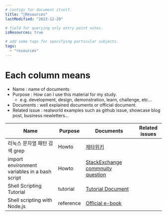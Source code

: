 ```yaml
---
# configs for document itself.
title: "🚚Resources"
lastModified: "2022-12-28"

# field for querying only entry point notes.
isResources: true

# add some tags for specifying particular subjects.
tags:
  - "resources"
---
```

# Each column means
- Name : name of documents
- Purpose : How can I use this material for my study.
	- e.g. development, design, demonstration, learn, challenge, etc...
- Documents : well explained documents or official document.
- Related issue : realworld examples such as github issue, showcase blog post, business newletters...

| Name                                          | Purpose   | Documents                                                                                                                                | Related issues |
| --------------------------------------------- | --------- | ---------------------------------------------------------------------------------------------------------------------------------------- | -------------- |
| 리눅스 문자열 패턴 검색 grep                  | Howto     | [제타위키](https://zetawiki.com/wiki/%EB%A6%AC%EB%88%85%EC%8A%A4_%EB%AC%B8%EC%9E%90%EC%97%B4_%ED%8C%A8%ED%84%B4_%EA%B2%80%EC%83%89_grep) |                |
| import environment variables in a bash script | Howto     | [StackExchange commnuity question](https://unix.stackexchange.com/questions/495161/import-environment-variables-in-a-bash-script)        |                |
| Shell Scripting Tutorial                      | tutorial  | [Tutorial Document](https://www.shellscript.sh/)                                                                                         |                |
| Shell scripting with Node.js                  | reference | [Official e-book](https://exploringjs.com/nodejs-shell-scripting/toc.html)                                                                                                                                         |                |
